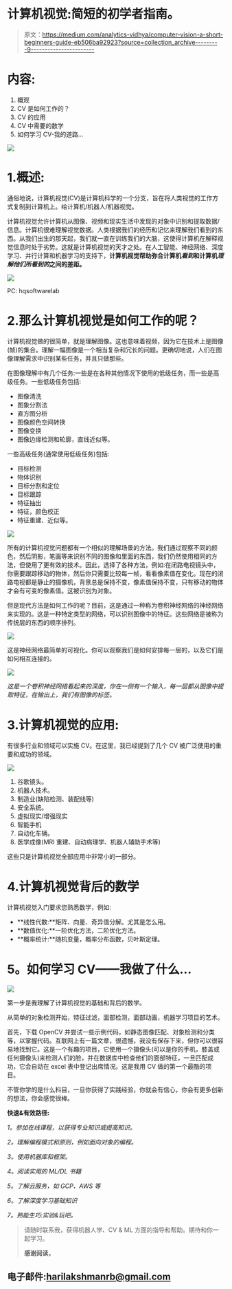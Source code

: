 # 计算机视觉:简短的初学者指南。

> 原文：<https://medium.com/analytics-vidhya/computer-vision-a-short-beginners-guide-eb506ba92923?source=collection_archive---------9----------------------->

# 内容:

1.  概观
2.  CV 是如何工作的？
3.  CV 的应用
4.  CV 中需要的数学
5.  如何学习 CV-我的道路…

![](img/c261740e762ed4855095c68ecffe1bd9.png)

# 1.概述:

通俗地说，计算机视觉(CV)是计算机科学的一个分支，旨在将人类视觉的工作方式复制到计算机上。给计算机/机器人/机器视觉。

计算机视觉允许计算机从图像、视频和现实生活中发现的对象中识别和提取数据/信息。计算机很难理解视觉数据。人类根据我们的经历和记忆来理解我们看到的东西。从我们出生的那天起，我们就一直在训练我们的大脑，这使得计算机在解释视觉信息时处于劣势。这就是计算机视觉的天才之处。在人工智能、神经网络、深度学习、并行计算和机器学习的支持下，**计算机视觉帮助弥合计算机*看到*和计算机*理解他们所看到的*之间的差距。**

![](img/e16200b9e444d5bf4e6d4d646f2311d4.png)

PC: hqsoftwarelab

# 2.那么计算机视觉是如何工作的呢？

计算机视觉做的很简单，就是理解图像。这也意味着视频，因为它在技术上是图像(帧)的集合。理解一幅图像是一个相当复杂和冗长的问题。更确切地说，人们在图像理解需求中识别某些任务，并且只做那些。

在图像理解中有几个任务:一些是在各种其他情况下使用的低级任务，而一些是高级任务。一些低级任务包括:

*   图像清洗
*   图象分割法
*   直方图分析
*   图像颜色空间转换
*   图像变换
*   图像边缘检测和轮廓，直线近似等。

一些高级任务(通常使用低级任务)包括:

*   目标检测
*   物体识别
*   目标分割和定位
*   目标跟踪
*   特征抽出
*   特征，颜色校正
*   特征重建、近似等。

![](img/e4f46ef262624fa6c8291b853a25967f.png)

所有的计算机视觉问题都有一个相似的理解场景的方法。我们通过观察不同的颜色，然后阴影，笔画等来识别不同的图像和里面的东西，我们仍然使用相同的方法，但使用了更有效的技术。因此，选择了各种方法，例如:在闭路电视镜头中，你需要跟踪移动的物体，然后你只需要比较每一帧，看看像素值在变化。现在的闭路电视都是静止的摄像机，背景总是保持不变，像素值保持不变，只有移动的物体才会有可变的像素值。这被识别为对象。

但是现代方法是如何工作的呢？目前，这是通过一种称为卷积神经网络的神经网络来实现的。这是一种特定类型的网络，可以识别图像中的特征。这些网络是被称为传统层的东西的顺序排列。

![](img/8067f1b7ec818716dbf430c3224cda48.png)

这是神经网络最简单的可视化。你可以观察我们是如何安排每一层的，以及它们是如何相互连接的。

![](img/6c8b329fd3e271e6983fd8bd51d7cde1.png)

*这是一个卷积神经网络看起来的深度，你在一侧有一个输入，每一层都从图像中提取特征，在输出上，我们有图像的标签。*

# 3.计算机视觉的应用:

有很多行业和领域可以实施 CV。在这里，我已经提到了几个 CV 被广泛使用的重要和成功的领域。

![](img/a2cd0734daf2583cf42043ad1a5e01eb.png)

1.  谷歌镜头。
2.  机器人技术。
3.  制造业(缺陷检测、装配线等)
4.  安全系统。
5.  虚拟现实/增强现实
6.  智能手机
7.  自动化车辆。
8.  医学成像(MRI 重建、自动病理学、机器人辅助手术等)

这些只是计算机视觉全部应用中非常小的一部分。

# 4.计算机视觉背后的数学

计算机视觉入门要求您熟悉数学，例如:

*   **线性代数:**矩阵、向量、奇异值分解。尤其是怎么用。
*   **数值优化:**一阶优化方法，二阶优化方法。
*   **概率统计:**随机变量，概率分布函数，贝叶斯定理。

# **5。如何学习 CV**——我做了什么…

![](img/848e737281f2270e0b32294d0b6cd886.png)

第一步是我理解了计算机视觉的基础和背后的数学。

从简单的对象检测开始，特征过滤，面部检测，面部动画，机器学习项目的艺术。

首先，下载 OpenCV 并尝试一些示例代码，如静态图像匹配、对象检测和分类等，以掌握代码。互联网上有一篇文章，很遗憾，我没有保存下来，但你可以很容易地找到它。这是一个有趣的项目，它使用一个摄像头(可以是你的手机，膝盖或任何摄像头)来检测人们的脸，并在数据库中检查他们的面部特征，一旦匹配成功，它会自动在 excel 表中登记出席情况。这是我用 CV 做的第一个最酷的项目。

不管你学的是什么科目，一旦你获得了实践经验，你就会有信心，你会有更多创新的想法，你会感觉很棒。

**快速&有效路径:**

*1。参加在线课程，以获得专业知识或提高知识。*

*2。理解编程模式和原则，例如面向对象的编程。*

*3。使用机器库和框架。*

*4。阅读实用的 ML/DL 书籍*

*5。了解云服务，如 GCP、AWS 等*

*6。了解深度学习基础知识*

*7。熟能生巧:实验&玩吧。*

> 请随时联系我，获得机器人学、CV & ML 方面的指导和帮助。期待和你一起学习。
> 
> **感谢阅读，**

## 电子邮件:harilakshmanrb@gmail.com